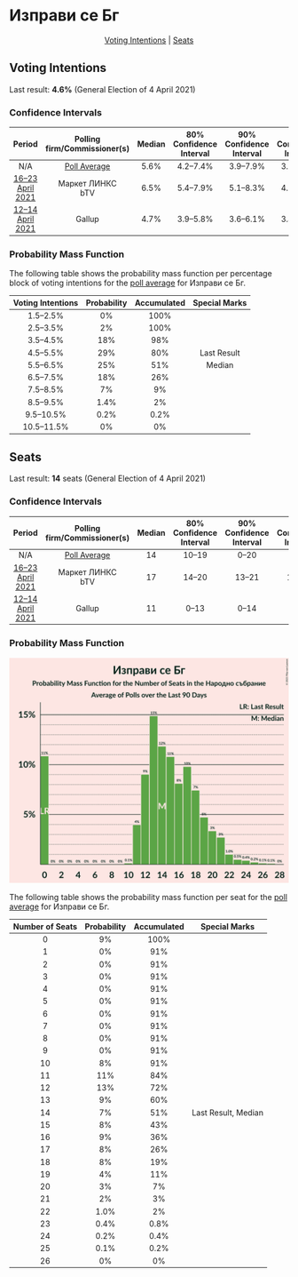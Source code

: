 # Изправи се Бг

<p align="center"><a href="#voting-intentions">Voting Intentions</a> | <a href="#seats">Seats</a></p>

## Voting Intentions

Last result: **4.6%** (General Election of 4 April 2021)

### Confidence Intervals

| Period     | Polling firm/Commissioner(s) | Median | 80% Confidence Interval | 90% Confidence Interval | 95% Confidence Interval | 99% Confidence Interval |
|:----------:|:----------------:|:-----------:|:-----------------------:|:-----------------------:|:-----------------------:|:-----------------------:|
| N/A | [Poll Average](average.html) | 5.6% | 4.2–7.4% | 3.9–7.9% | 3.7–8.3% | 3.2–9.1% |
| [16–23 April 2021](2021-04-23-МаркетЛИНКС.html) | Маркет ЛИНКС <br> bTV | 6.5% | 5.4–7.9% | 5.1–8.3% | 4.8–8.7% | 4.3–9.4% |
| [12–14 April 2021](2021-04-14-Gallup.html) | Gallup | 4.7% | 3.9–5.8% | 3.6–6.1% | 3.4–6.4% | 3.1–6.9% |

### Probability Mass Function

The following table shows the probability mass function per percentage block of voting intentions for the [poll average](average.html) for Изправи се Бг.

| Voting Intentions | Probability | Accumulated | Special Marks |
|:-----------------:|:-----------:|:-----------:|:-------------:|
| 1.5–2.5% | 0% | 100% |  |
| 2.5–3.5% | 2% | 100% |  |
| 3.5–4.5% | 18% | 98% |  |
| 4.5–5.5% | 29% | 80% | Last Result |
| 5.5–6.5% | 25% | 51% | Median |
| 6.5–7.5% | 18% | 26% |  |
| 7.5–8.5% | 7% | 9% |  |
| 8.5–9.5% | 1.4% | 2% |  |
| 9.5–10.5% | 0.2% | 0.2% |  |
| 10.5–11.5% | 0% | 0% |  |


## Seats

Last result: **14** seats (General Election of 4 April 2021)

### Confidence Intervals

| Period     | Polling firm/Commissioner(s) | Median | 80% Confidence Interval | 90% Confidence Interval | 95% Confidence Interval | 99% Confidence Interval |
|:----------:|:----------------:|:------:|:-----------------------:|:-----------------------:|:-----------------------:|:-----------------------:|
| N/A | [Poll Average](average.html) | 14 | 10–19 | 0–20 | 0–21 | 0–23 |
| [16–23 April 2021](2021-04-23-МаркетЛИНКС.html) | Маркет ЛИНКС <br> bTV | 17 | 14–20 | 13–21 | 12–22 | 11–24 |
| [12–14 April 2021](2021-04-14-Gallup.html) | Gallup | 11 | 0–13 | 0–14 | 0–15 | 0–16 |

### Probability Mass Function

![Graph with seats probability mass function not yet produced](average-seats-pmf-изправисебг.png "Seats Probability Mass Function")

The following table shows the probability mass function per seat for the [poll average](average.html) for Изправи се Бг.

| Number of Seats | Probability | Accumulated | Special Marks |
|:---------------:|:-----------:|:-----------:|:-------------:|
| 0 | 9% | 100% |  |
| 1 | 0% | 91% |  |
| 2 | 0% | 91% |  |
| 3 | 0% | 91% |  |
| 4 | 0% | 91% |  |
| 5 | 0% | 91% |  |
| 6 | 0% | 91% |  |
| 7 | 0% | 91% |  |
| 8 | 0% | 91% |  |
| 9 | 0% | 91% |  |
| 10 | 8% | 91% |  |
| 11 | 11% | 84% |  |
| 12 | 13% | 72% |  |
| 13 | 9% | 60% |  |
| 14 | 7% | 51% | Last Result, Median |
| 15 | 8% | 43% |  |
| 16 | 9% | 36% |  |
| 17 | 8% | 26% |  |
| 18 | 8% | 19% |  |
| 19 | 4% | 11% |  |
| 20 | 3% | 7% |  |
| 21 | 2% | 3% |  |
| 22 | 1.0% | 2% |  |
| 23 | 0.4% | 0.8% |  |
| 24 | 0.2% | 0.4% |  |
| 25 | 0.1% | 0.2% |  |
| 26 | 0% | 0% |  |



